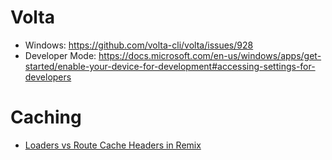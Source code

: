 # Volta

- Windows: https://github.com/volta-cli/volta/issues/928
- Developer Mode: https://docs.microsoft.com/en-us/windows/apps/get-started/enable-your-device-for-development#accessing-settings-for-developers

# Caching

- [Loaders vs Route Cache Headers in Remix](https://sergiodxa.com/articles/loader-vs-route-cache-headers-in-remix)